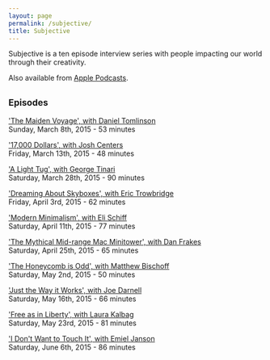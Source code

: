 ```yaml
---
layout: page
permalink: /subjective/
title: Subjective
---
```


Subjective is a ten episode interview series with people impacting our world through their creativity.

Also available from [Apple Podcasts](https://podcasts.apple.com/us/podcast/subjective/id1589308059).

## <small>Episodes</small>

['The Maiden Voyage', with Daniel Tomlinson](https://www.dropbox.com/s/zswihtzcm7lpuvz/1.mp3?dl=0)<br>
Sunday, March 8th, 2015 - <abbr>53 minutes</abbr>

['17,000 Dollars', with Josh Centers](https://www.dropbox.com/s/xjefuz3w384muq4/2.mp3?dl=0)<br>
Friday, March 13th, 2015 - <abbr>48 minutes</abbr>

['A Light Tug', with George Tinari](https://www.dropbox.com/s/1wnyjjtd9d843d7/3.mp3?dl=0)<br>
Saturday, March 28th, 2015 - <abbr>90 minutes</abbr>

['Dreaming About Skyboxes', with Eric Trowbridge](https://www.dropbox.com/s/0wm6luxpym495f2/4.mp3?dl=0)<br>
Friday, April 3rd, 2015 - <abbr>62 minutes</abbr>

['Modern Minimalism', with Eli Schiff](https://www.dropbox.com/s/inwx8t43qz04mpp/5.mp3?dl=0)<br>
Saturday, April 11th, 2015 - <abbr>77 minutes</abbr>

['The Mythical Mid-range Mac Minitower', with Dan Frakes](https://www.dropbox.com/s/l5ee7ti8abdreyh/6.mp3?dl=0)<br>
Saturday, April 25th, 2015 - <abbr>65 minutes</abbr>

['The Honeycomb is Odd', with Matthew Bischoff](https://www.dropbox.com/s/1941t039eb64jph/7.mp3?dl=0)<br>
Saturday, May 2nd, 2015 - <abbr>50 minutes</abbr>

['Just the Way it Works', with Joe Darnell](https://www.dropbox.com/s/uw6i9goglfzaw8j/8.mp3?dl=0)<br>
Saturday, May 16th, 2015 - <abbr>66 minutes</abbr>

['Free as in Liberty', with Laura Kalbag](https://www.dropbox.com/s/6hmijsu1u7wfyki/9.mp3?dl=0)<br>
Saturday, May 23rd, 2015 - <abbr>81 minutes</abbr>

['I Don't Want to Touch It', with Emiel Janson](https://www.dropbox.com/s/6hmijsu1u7wfyki/10.mp3?dl=0)<br>
Saturday, June 6th, 2015 - <abbr>86 minutes</abbr>
<br><br>
